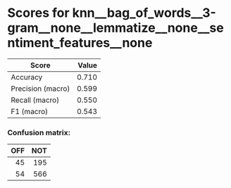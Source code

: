 # Scores for knn__bag_of_words__3-gram__none__lemmatize__none__sentiment_features__none
|      Score      |Value|
|-----------------|----:|
|Accuracy         |0.710|
|Precision (macro)|0.599|
|Recall (macro)   |0.550|
|F1 (macro)       |0.543|

### Confusion matrix:
|OFF|NOT|
|--:|--:|
| 45|195|
| 54|566|

